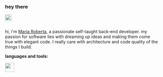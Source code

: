 ### hey there 
</a>
<a href="https://www.linkedin.com/in/maria-roberta-487984209/?locale=en_US">
  <img align="left" alt="Maria's LinkedIN" width="22px" src="https://raw.githubusercontent.com/peterthehan/peterthehan/master/assets/linkedin.svg" />
</a>

<br /><br />


hi, i'm [Maria Roberta](https://mariarobertap.me/), a passionate self-taught back-end developer. my passion for software lies with dreaming up ideas and making them come true with elegant code. I really care with architecture and code quality of the things I build.

<!--START_SECTION:waka-->
<!--END_SECTION-->

**languages and tools:**  

<code><img height="30" src="https://user-images.githubusercontent.com/75685022/185997093-0dc4ad76-ded3-42b7-974f-9f5cd38e5af2.png"></code>


